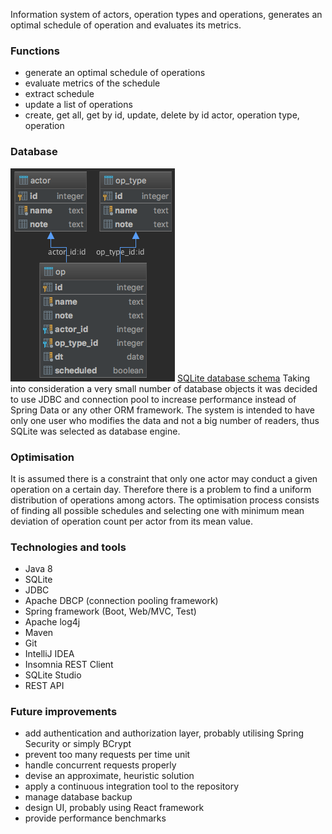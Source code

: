 Information system of actors, operation types and operations,
generates an optimal schedule of operation and evaluates its metrics.

### Functions
* generate an optimal schedule of operations
* evaluate metrics of the schedule
* extract schedule
* update a list of operations
* create, get all, get by id, update, delete by id actor, operation type, operation

### Database
![database diagram](src/main/resources/op-db-diagram.png)
[SQLite database schema](src/main/resources/schema.sql)
Taking into consideration a very small number of database objects it was 
decided to use JDBC and connection pool to increase performance instead 
of Spring Data or any other ORM framework.
The system is intended to have only one user who modifies the data and 
not a big number of readers, thus SQLite was selected as database 
engine.

### Optimisation
It is assumed there is a constraint that only one actor may conduct a 
given operation on a certain day. Therefore there is a problem to find a 
uniform distribution of operations among actors.
The optimisation process consists of finding all possible schedules and 
selecting one with minimum mean deviation of operation count per actor 
from its mean value.

### Technologies and tools
* Java 8
* SQLite
* JDBC
* Apache DBCP (connection pooling framework)
* Spring framework (Boot, Web/MVC, Test)
* Apache log4j
* Maven
* Git
* IntelliJ IDEA
* Insomnia REST Client
* SQLite Studio
* REST API

### Future improvements
* add authentication and authorization layer, probably utilising Spring 
Security or simply BCrypt
* prevent too many requests per time unit
* handle concurrent requests properly
* devise an approximate, heuristic solution
* apply a continuous integration tool to the repository
* manage database backup
* design UI, probably using React framework
* provide performance benchmarks